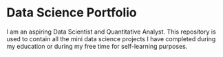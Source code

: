 # Data Science Portfolio
I am an aspiring Data Scientist and Quantitative Analyst. 
This repository is used to contain all the mini data science projects I have completed during my education or during my free time for self-learning purposes.

